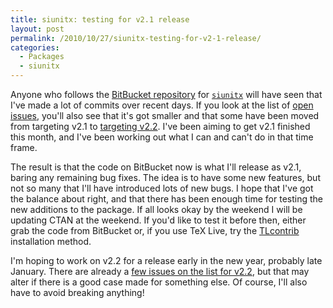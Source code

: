 ```yaml
---
title: siunitx: testing for v2.1 release
layout: post
permalink: /2010/10/27/siunitx-testing-for-v2-1-release/
categories:
  - Packages
  - siunitx
---
```

Anyone who follows the [BitBucket repository](https://github.com/josephwright/siunitx/) for [`siunitx`](https://ctan.org/pkg/siunitx) will have seen that I've made a lot of commits over recent days. If you look at the list of [open issues](https://github.com/josephwright/siunitx/issues?status=new&amp;status=open), you'll also see that it's got smaller and that some have been moved from targeting v2.1 to [targeting v2.2](https://github.com/josephwright/siunitx/issues?status=new&amp;status=open&amp;milestone=v2.2). I've been aiming to get v2.1 finished this month, and I've been working out what I can and can't do in that time frame.

The result is that the code on BitBucket now is what I'll release as v2.1, baring any remaining bug fixes. The idea is to have some new features, but not so many that I'll have introduced lots of new bugs. I hope that I've got the balance about right, and that there has been enough time for testing the new additions to the package. If all looks okay by the weekend I will be updating CTAN at the weekend. If you'd like to test it before then, either grab the code from BitBucket or, if you use TeX Live, try the [TLcontrib](http://tlcontrib.metatex.org/) installation method.

I'm hoping to work on v2.2 for a release early in the new year, probably late January. There are already a [few issues on the list for v2.2](https://github.com/josephwright/siunitx/issues?status=new&amp;status=open&amp;milestone=v2.2), but that may alter if there is a good case made for something else. Of course, I'll also have to avoid breaking anything!
